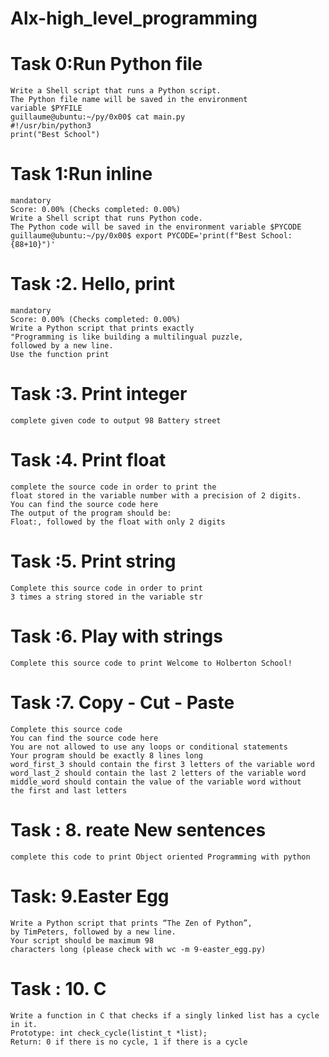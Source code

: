 # Alx-high_level_programming
# Task 0:Run Python file
    Write a Shell script that runs a Python script.
    The Python file name will be saved in the environment
    variable $PYFILE
    guillaume@ubuntu:~/py/0x00$ cat main.py 
    #!/usr/bin/python3
    print("Best School")

# Task 1:Run inline
    mandatory
    Score: 0.00% (Checks completed: 0.00%)
    Write a Shell script that runs Python code.
    The Python code will be saved in the environment variable $PYCODE
    guillaume@ubuntu:~/py/0x00$ export PYCODE='print(f"Best School: {88+10}")'

# Task :2. Hello, print
    mandatory
    Score: 0.00% (Checks completed: 0.00%)
    Write a Python script that prints exactly
    "Programming is like building a multilingual puzzle,
    followed by a new line.
    Use the function print

# Task :3. Print integer
    complete given code to output 98 Battery street

# Task :4. Print float
    complete the source code in order to print the 
    float stored in the variable number with a precision of 2 digits.
    You can find the source code here
    The output of the program should be:
    Float:, followed by the float with only 2 digits

# Task :5. Print string
    Complete this source code in order to print
    3 times a string stored in the variable str

# Task :6. Play with strings
    Complete this source code to print Welcome to Holberton School!

# Task :7. Copy - Cut - Paste
    Complete this source code
    You can find the source code here
    You are not allowed to use any loops or conditional statements
    Your program should be exactly 8 lines long
    word_first_3 should contain the first 3 letters of the variable word
    word_last_2 should contain the last 2 letters of the variable word
    middle_word should contain the value of the variable word without
    the first and last letters

# Task : 8. reate New sentences
    complete this code to print Object oriented Programming with python

# Task: 9.Easter Egg
    Write a Python script that prints “The Zen of Python”,
    by TimPeters, followed by a new line.
    Your script should be maximum 98
    characters long (please check with wc -m 9-easter_egg.py)

# Task : 10. C
    Write a function in C that checks if a singly linked list has a cycle in it.
    Prototype: int check_cycle(listint_t *list);
    Return: 0 if there is no cycle, 1 if there is a cycle
